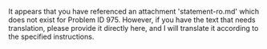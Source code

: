 It appears that you have referenced an attachment 'statement-ro.md' which does not exist for Problem ID 975. However, if you have the text that needs translation, please provide it directly here, and I will translate it according to the specified instructions.